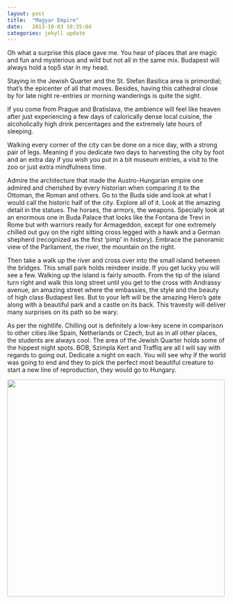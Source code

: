 ```yaml
---
layout: post
title:  "Magyar Empire"
date:   2013-10-03 18:35:04
categories: jekyll update
---
```

Oh what a surprise this place gave me. You hear of places that are magic and fun and mysterious and wild but not all in the same mix. Budapest will always hold a top5 star in my head.

Staying in the Jewish Quarter and the St. Stefan Basilica area is primordial; that’s the epicenter of all that moves. Besides, having this cathedral close by for late night re-entries or morning wanderings is quite the sight.

If you come from Prague and Bratislava, the ambience will feel like heaven after just experiencing a few days of calorically dense local cuisine, the alcoholically high drink percentages and the extremely late hours of sleeping.

Walking every corner of the city can be done on a nice day, with a strong pair of legs. Meaning if you dedicate two days to harvesting the city by foot and an extra day if you wish you put in a bit museum entries, a visit to the zoo or just extra mindfulness time.

Admire the architecture that made the Austro-Hungarian empire one admired and cherished by every historian when comparing it to the Ottoman, the Roman and others. Go to the Buda side and look at what I would call the historic half of the city. Explore all of it. Look at the amazing detail in the statues. The horses, the armors, the weapons. Specially look at an enormous one in Buda Palace that looks like the Fontana de Trevi in Rome but with warriors ready for Armageddon, except for one extremely chilled out guy on the right sitting cross legged with a hawk and a German shepherd (recognized as the first ‘pimp’ in history). Embrace the panoramic view of the Parliament, the river, the mountain on the right.

Then take a walk up the river and cross over into the small island between the bridges. This small park holds reindeer inside. If you get lucky you will see a few. Walking up the island is fairly smooth. From the tip of the island turn right and walk this long street until you get to the cross with Andrassy avenue, an amazing street where the embassies, the style and the beauty of high class Budapest lies. But to your left will be the amazing Hero’s gate along with a beautiful park and a castle on its back. This travesty will deliver many surprises on its path so be wary.

As per the nightlife. Chilling out is definitely a low-key scene in comparison to other cities like Spain, Netherlands or Czech, but as in all other places, the students are always cool. The area of the Jewish Quarter holds some of the hippest night spots. BOB, Szimpla Kert and Traffiq are all I will say with regards to going out. Dedicate a night on each. You will see why if the world was going to end and they to pick the perfect most beautiful creature to start a new line of reproduction, they would go to Hungary.

<img src="http://lightbulbmanifesto.files.wordpress.com/2012/10/img_2163_2.jpg?w=580" style="height:500px; width:auto;">